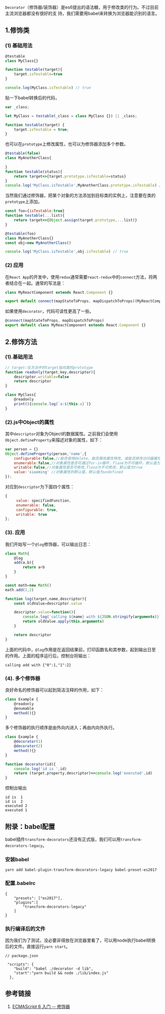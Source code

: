  `Decorator`（修饰器/装饰器）是es6提出的语法糖，用于修改类的行为。不过目前主流浏览器都没有很好的支
 持，我们需要用babel来转换为浏览器能识别的语言。
## 1.修饰类
### (1) 基础用法
```js
@testable
class MyClass{}

function testable(target){
    target.isTestable=true
}

console.log(MyClass.isTestable) // true
```
贴一下babel转换后的代码，
```js
var _class;

let MyClass = testable(_class = class MyClass {}) || _class;

function testable(target) {
    target.isTestable = true;
}
```
也可以在`prototype`上修改属性，也可以为修饰器添加多个参数。
```js
@testable(false)
class MyAnotherClass{
    
}
function testable(status){
    return target=>{target.prototype.isTestable=status}
}
console.log('MyClass.isTestable',MyAnotherClass.prototype.isTestable) // false
```
当然我们通过修饰器，把某个对象的方法添加到目标类的实例上，注意要在类的`prototype`上添加。
```js
const foo={isTestable:true}
function testable(...list){
    return target=>{Object.assign(target.prototype,...list)}
}

@testable(foo)
class MyAnotherClass{}
const obj=new MyAnotherClass()

console.log('MyClass.isTestable',obj.isTestable) // true
```
### (2) 应用
在`React App`的开发中，使用`redux`通常需要`react-redux`中的`connect`方法，将两者结合在一起。通常的写法是：
```js
class MyReactComponent extends React.Component {}

export default connect(mapStateToProps, mapDispatchToProps)(MyReactComponent);
```
如果使用`decorator`，代码可读性更高了一些。
```js
@connect(mapStateToProps, mapDispatchToProps)
export default class MyReactComponent extends React.Component {}
```
## 2.修饰方法
### (1).基础用法
```js
// target:在方法中的target指向类的prototype
function readonly(target,key,descriptor){
    descriptor.writable=false
    return descriptor
}

class MyClass{
    @readonly
    print(){console.log(`a:${this.a}`)}
}
```
### (2).js中Object的属性
其中`descriptor`对象为Object的数据属性。之前我们会使用`Object.defineProperty`来描述对象的属性，如下：
```js
var person = {}
Object.defineProperty(person,'name',{
    configurable:false,//能否使用delete、能否需改属性特性、或能否修改访问器属性、，false为不可重新定义，默认值为true
    enumerable:false,//对象属性是否可通过for-in循环，flase为不可循环，默认值为true
    writable:false,//对象属性是否可修改,flase为不可修改，默认值为true
    value:'xiaoming' //对象属性的默认值，默认值为undefined
});
```
对应到`descriptor`为下面四个属性：
```js
{
     value: specifiedFunction,
     enumerable: false,
     configurable: true,
     writable: true
};
```
### (3). 应用
我们开始写一个`@log`修饰器，可以输出日志：
```js
class Math{
    @log
    add(a,b){
        return a+b
    }
}

const math=new Math()
math.add(1,2)

function log(target,name,descriptor){
    const oldValue=descriptor.value

    descriptor.value=function(){
        console.log(`calling ${name} with ${JSON.stringify(arguments)}`)
        return oldValue.apply(this,arguments)
    }

    return descriptor
}
```
上面的代码中，`@log`作用是在返回结果前，打印函数名和其参数，起到输出日至的作用。上面的程序运行后，控制台将输出：
```
calling add with {"0":1,"1":2}
```
### (4). 多个修饰器
良好命名的修饰器可以起到简洁注释的作用，如下：
```js
class Example {
    @readonly
    @enumable
    method(){}
}
```
多个修饰器的执行顺序是由外向内进入；再由内向外执行。
```js
class Example {
    @decorator(1)
    @decorator(2)
    method(){}
}

function decorator(id){
    console.log('id is ',id)
    return (target,property,descriptor)=>console.log('executed',id)
}
```
控制台输出
```
id is  1
id is  2
executed 2
executed 1
```
## 附录：babel配置
babel插件`transform-decorators`还没有正式版，我们可以用`transform-decorators-legacy`。
### 安装babel
```
yarn add babel-plugin-transform-decorators-legacy babel-preset-es2017
```
### 配置.babelrc
```
{
    "presets": ["es2017"],
    "plugins":[
        "transform-decorators-legacy"
    ]
}
```
### 执行编译后的文件
因为我们为了测试，没必要非得放在浏览器里看了，可以用node执行babel转换后的文件。直接运行`yarn start`。
```
// package.json

 "scripts": {
    "build": "babel ./decorator -d lib",
    "start":"yarn build && node ./lib/index.js"
  },
```

## 参考链接
1. [ECMAScript 6 入门 -- 修饰器](http://es6.ruanyifeng.com/#docs/decorator)

